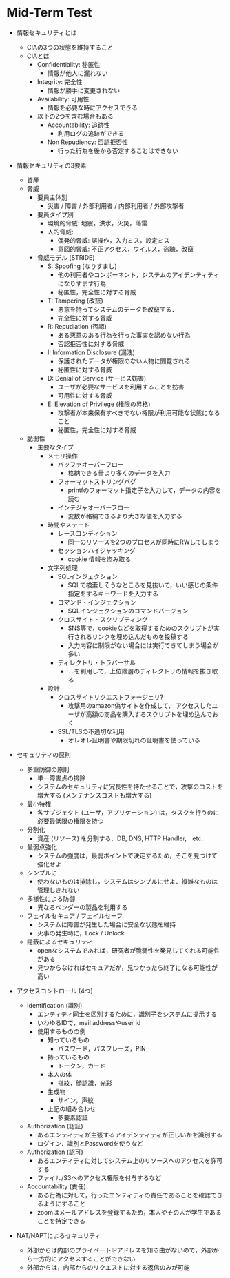 # Mid-Term Test

- 情報セキュリティとは
  - CIAの3つの状態を維持すること
  - CIAとは
    - Confidentiality: 秘匿性
      - 情報が他人に漏れない
    - Integrity: 完全性
      - 情報が勝手に変更されない
    - Availability: 可用性
      - 情報を必要な時にアクセスできる
    - 以下の2つを含む場合もある
      - Accountability: 追跡性
        - 利用ログの追跡ができる
      - Non Repudiency: 否認拒否性
        - 行った行為を後から否定することはできない
- 情報セキュリティの3要素
  - 資産
  - 脅威
    - 要員主体別
      - 災害 / 障害 / 外部利用者 / 内部利用者 / 外部攻撃者
    - 要員タイプ別
      - 環境的脅威: 地震，洪水，火災，落雷
      - 人的脅威:
        - 偶発的脅威: 誤操作，入力ミス，設定ミス
        - 意図的脅威: 不正アクセス，ウイルス，盗聴，改竄
    - 脅威モデル (STRIDE)
      - S: Spoofing (なりすまし)
        - 他の利用者やコンポーネント，システムのアイデンティティになりすます行為
        - 秘匿性，完全性に対する脅威
      - T: Tampering (改竄)
        - 悪意を持ってシステムのデータを改竄する．
        - 完全性に対する脅威
      - R: Repudiation (否認)
        - ある悪意のある行為を行った事実を認めない行為
        - 否認拒否性に対する脅威
      - I: Information Disclosure (漏洩)
        - 保護されたデータが権限のない人物に閲覧される
        - 秘匿性に対する脅威
      - D: Denial of Service (サービス妨害)
        - ユーザが必要なサービスを利用することを妨害
        - 可用性に対する脅威
      - E: Elevation of Privilege (権限の昇格)
        - 攻撃者が本来保有すべきでない権限が利用可能な状態になること
        - 秘匿性，完全性に対する脅威
  - 脆弱性
    - 主要なタイプ
      - メモリ操作
        - バッファオーバーフロー
          - 格納できる量より多くのデータを入力
        - フォーマットストリングバグ
          - printfのフォーマット指定子を入力して，データの内容を読む
        - インテジャオーバーフロー
          - 変数が格納できるより大きな値を入力する
      - 時間やステート
        - レースコンディション
          - 同一のリソースを2つのプロセスが同時にRWしてしまう
        - セッションハイジャッキング
          - cookie 情報を盗み取る
      - 文字列処理
        - SQLインジェクション
          - SQLで検索しそうなところを見抜いて，いい感じの条件指定をするキーワードを入力する
        - コマンド・インジェクション
          - SQLインジェクションのコマンドバージョン
        - クロスサイト・スクリプティング
          - SNS等で，cookieなどを取得するためのスクリプトが実行されるリンクを埋め込んだものを投稿する
          - 入力内容に制限がない場合には実行できてしまう場合が多い
        - ディレクトリ・トラバーサル
          - `..`を利用して，上位階層のディレクトリの情報を抜き取る
      - 設計
        - クロスサイトリクエストフォージェリ?
          - 攻撃用のamazon偽サイトを作成して， アクセスしたユーザが高額の商品を購入するスクリプトを埋め込んでおく
        - SSL/TLSの不適切な利用
          - オレオレ証明書や期限切れの証明書を使っている

- セキュリティの原則
  - 多重防御の原則
    - 単一障害点の排除
    - システムのセキュリティに冗長性を持たせることで，攻撃のコストを増大する (メンテナンスコストも増大する)
  - 最小特権
    - 各サブジェクト (ユーザ，アプリケーション) は，タスクを行うのに必要最低限の権限を持つ
  - 分割化
    - 資産 (リソース) を分割する．DB, DNS, HTTP Handler,　etc.
  - 最弱点強化
    - システムの強度は，最弱ポイントで決定するため，そこを見つけて強化せよ
  - シンプルに
    - 使わないものは排除し，システムはシンプルにせよ．複雑なものは管理しきれない
  - 多様性による防御
    - 異なるベンダーの製品を利用する
  - フェイルセキュア / フェイルセーフ
    - システムに障害が発生した場合に安全な状態を維持
    - 火事の発生時に，Lock / Unlock
  - 隠蔽によるセキュリティ
    - openなシステムであれば，研究者が脆弱性を発見してくれる可能性がある
    - 見つからなければセキュアだが，見つかったら終了になる可能性が高い
- アクセスコントロール (4つ)
  - Identification (識別)
    - エンティティ同士を区別するために，識別子をシステムに提示する
    - いわゆるIDで，mail addressやuser id
    - 使用するものの例
      - 知っているもの
        - パスワード，パスフレーズ，PIN
      - 持っているもの
        - トークン，カード
      - 本人の体
        - 指紋，顔認識，光彩
      - 生成物
        - サイン，声紋
      - 上記の組み合わせ
        - 多要素認証
  - Authorization (認証)
    - あるエンティティが主張するアイデンティティが正しいかを識別する
    - ログイン．識別とPasswordを使うなど
  - Authorization (認可)
    - あるエンティティに対してシステム上のリソースへのアクセスを許可する
    - ファイル/S3へのアクセス権限を付与するなど
  - Accountability (責任)
    - ある行為に対して，行ったエンティティの責任であることを確認できるようにすること
    - zoomはメールアドレスを登録するため，本人やその人が学生であることを特定できる
- NAT/NAPTによるセキュリティ
  - 外部からは内部のプライベートIPアドレスを知る由がないので，外部から一方的にアクセスすることができない
  - 外部からは，内部からのリクエストに対する返信のみが可能